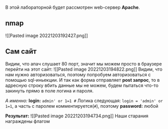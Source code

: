 В этой лабораторной будет рассмотрен web-сервер **Apache**.
## nmap
![[Pasted image 20221203192427.png]]
## Сам сайт
Видим, что апач слушает 80 порт, значит мы можем просто в браузере перейти на этот сайт:
![[Pasted image 20221203194822.png]]
Видим, что нам нужно авторизоваться, поэтому попробуем авторизоваться с помощью sql-иньекции. И так как форма отправляет **post запрос**, то в адресную строку вбить данные мы не можем, будем пытаться что-то закинуть прямо в поле логина и пароля.

_А именно:_
**login:** `admin' or 1=1 #`
Логика следующая: `login = 'admin' or 1=1`, а часть с паролем комментируется(`#`), поэтому **password:** любой

**Результат:**
![[Pasted image 20221203194734.png]]
Наши старания награждены флагом